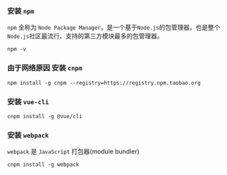 ### 安装 `npm`
`npm` 全称为 `Node Package Manager`，是一个基于`Node.js`的包管理器，也是整个`Node.js`社区最流行、支持的第三方模块最多的包管理器。
```
npm -v
```

### 由于网络原因 安装 `cnpm`
```
npm install -g cnpm --registry=https://registry.npm.taobao.org
```

### 安装 `vue-cli`
```
cnpm install -g @vue/cli
```

### 安装 `webpack`
`webpack` 是  `JavaScript` 打包器(module bundler)
```
cnpm install -g webpack
```
